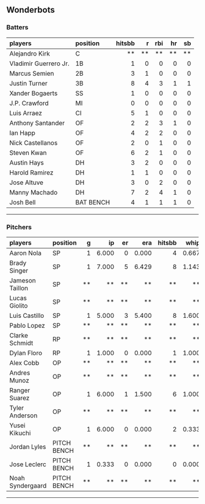 ## Wonderbots

### Batters

 
|players               |position  | hitsbb|  r| rbi| hr| sb| 
|:---------------------|:---------|------:|--:|---:|--:|--:| 
|Alejandro Kirk        |C         |     **| **|  **| **| **| 
|Vladimir Guerrero Jr. |1B        |      1|  0|   0|  0|  0| 
|Marcus Semien         |2B        |      3|  1|   0|  0|  0| 
|Justin Turner         |3B        |      8|  4|   3|  1|  1| 
|Xander Bogaerts       |SS        |      1|  0|   0|  0|  0| 
|J.P. Crawford         |MI        |      0|  0|   0|  0|  0| 
|Luis Arraez           |CI        |      5|  1|   0|  0|  0| 
|Anthony Santander     |OF        |      2|  2|   3|  1|  0| 
|Ian Happ              |OF        |      4|  2|   2|  0|  0| 
|Nick Castellanos      |OF        |      2|  0|   1|  0|  0| 
|Steven Kwan           |OF        |      6|  2|   1|  0|  0| 
|Austin Hays           |DH        |      3|  2|   0|  0|  0| 
|Harold Ramirez        |DH        |      1|  1|   0|  0|  0| 
|Jose Altuve           |DH        |      3|  0|   2|  0|  0| 
|Manny Machado         |DH        |      7|  2|   4|  1|  0| 
|Josh Bell             |BAT BENCH |      4|  1|   1|  1|  0| 


* * *

### Pitchers

 
|players          |position    |  g|    ip| er|   era| hitsbb|  whip| so|  w| sv| 
|:----------------|:-----------|--:|-----:|--:|-----:|------:|-----:|--:|--:|--:| 
|Aaron Nola       |SP          |  1| 6.000|  0| 0.000|      4| 0.667|  5|  0|  0| 
|Brady Singer     |SP          |  1| 7.000|  5| 6.429|      8| 1.143|  2|  0|  0| 
|Jameson Taillon  |SP          | **|    **| **|    **|     **|    **| **| **| **| 
|Lucas Giolito    |SP          | **|    **| **|    **|     **|    **| **| **| **| 
|Luis Castillo    |SP          |  1| 5.000|  3| 5.400|      8| 1.600|  3|  0|  0| 
|Pablo Lopez      |SP          | **|    **| **|    **|     **|    **| **| **| **| 
|Clarke Schmidt   |RP          | **|    **| **|    **|     **|    **| **| **| **| 
|Dylan Floro      |RP          |  1| 1.000|  0| 0.000|      1| 1.000|  3|  0|  0| 
|Alex Cobb        |OP          | **|    **| **|    **|     **|    **| **| **| **| 
|Andres Munoz     |OP          | **|    **| **|    **|     **|    **| **| **| **| 
|Ranger Suarez    |OP          |  1| 6.000|  1| 1.500|      6| 1.000|  7|  0|  0| 
|Tyler Anderson   |OP          | **|    **| **|    **|     **|    **| **| **| **| 
|Yusei Kikuchi    |OP          |  1| 6.000|  0| 0.000|      2| 0.333|  6|  0|  0| 
|Jordan Lyles     |PITCH BENCH | **|    **| **|    **|     **|    **| **| **| **| 
|Jose Leclerc     |PITCH BENCH |  1| 0.333|  0| 0.000|      0| 0.000|  0|  0|  0| 
|Noah Syndergaard |PITCH BENCH | **|    **| **|    **|     **|    **| **| **| **| 


* * *


